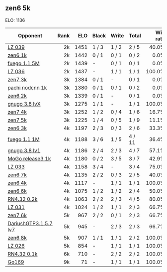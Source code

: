 ## zen6 5k ##

ELO: 1136

Opponent | Rank | ELO | Black | Write | Total | Win rate
---------|-----:|----:|-------|-------|-------|-------:
[LZ 039](LZ%20039.md) | 2k | 1451 | 1 / 3 | 1 / 2 | 2 / 5 | 40.0%
[zen6 1k](zen6%201k.md) | 2k | 1442 | 0 / 1 | 0 / 1 | 0 / 2 | 0.0%
[fuego 1.1 5M](fuego%201.1%205M.md) | 2k | 1439 | - | 0 / 1 | 0 / 1 | 0.0%
[LZ 036](LZ%20036.md) | 2k | 1437 | - | 1 / 1 | 1 / 1 | 100.0%
[zen7 3k](zen7%203k.md) | 3k | 1384 | 0 / 1 | - | 0 / 1 | 0.0%
[pachi nodcnn 1k](pachi%20nodcnn%201k.md) | 3k | 1380 | 0 / 1 | 0 / 1 | 0 / 2 | 0.0%
[zen6 2k](zen6%202k.md) | 3k | 1339 | 0 / 1 | - | 0 / 1 | 0.0%
[gnugo 3.8 lvX](gnugo%203.8%20lvX.md) | 3k | 1275 | 1 / 1 | - | 1 / 1 | 100.0%
[zen7 4k](zen7%204k.md) | 3k | 1252 | 1 / 2 | 0 / 4 | 1 / 6 | 16.7%
[zen7 5k](zen7%205k.md) | 3k | 1225 | 1 / 4 | 0 / 5 | 1 / 9 | 11.1%
[zen6 3k](zen6%203k.md) | 4k | 1197 | 2 / 3 | 0 / 3 | 2 / 6 | 33.3%
[fuego 1.1 1M](fuego%201.1%201M.md) | 4k | 1188 | 3 / 6 | 1 / 5 | 4 / 11 | 36.4%
[gnugo 3.8 lv1](gnugo%203.8%20lv1.md) | 4k | 1186 | 2 / 4 | 2 / 3 | 4 / 7 | 57.1%
[MoGo release3 1k](MoGo%20release3%201k.md) | 4k | 1180 | 0 / 2 | 3 / 5 | 3 / 7 | 42.9%
[LZ 033](LZ%20033.md) | 4k | 1158 | 3 / 4 | - | 3 / 4 | 75.0%
[zen6 7k](zen6%207k.md) | 4k | 1135 | 2 / 2 | 0 / 3 | 2 / 5 | 40.0%
[zen6 4k](zen6%204k.md) | 4k | 1117 | - | 1 / 1 | 1 / 1 | 100.0%
[zen6 6k](zen6%206k.md) | 4k | 1075 | 1 / 2 | 1 / 2 | 2 / 4 | 50.0%
[RN4.32 0.2k](RN4.32%200.2k.md) | 4k | 1063 | 2 / 2 | 2 / 3 | 4 / 5 | 80.0%
[LZ 031](LZ%20031.md) | 4k | 1024 | 1 / 2 | 1 / 1 | 2 / 3 | 66.7%
[zen7 6k](zen7%206k.md) | 5k | 967 | 2 / 2 | 0 / 1 | 2 / 3 | 66.7%
[DariushGTP3.1.5.7 lv7](DariushGTP3.1.5.7%20lv7.md) | 5k | 945 | - | 2 / 3 | 2 / 3 | 66.7%
[zen6 8k](zen6%208k.md) | 5k | 907 | 1 / 1 | 1 / 1 | 2 / 2 | 100.0%
[LZ 026](LZ%20026.md) | 5k | 854 | - | 1 / 1 | 1 / 1 | 100.0%
[RN4.32 0.1k](RN4.32%200.1k.md) | 6k | 710 | - | 2 / 2 | 2 / 2 | 100.0%
[Go169](Go169.md) | 9k | 71 | - | 1 / 1 | 1 / 1 | 100.0%
